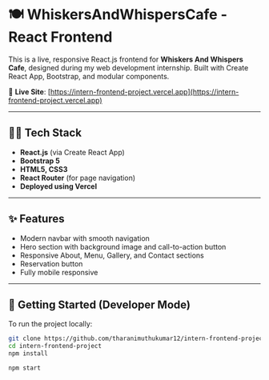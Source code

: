 # 🍽️ WhiskersAndWhispersCafe - React Frontend

This is a live, responsive React.js frontend for **Whiskers And Whispers Cafe**, designed during my web development internship. Built with Create React App, Bootstrap, and modular components.

🔗 **Live Site**: [https://intern-frontend-project.vercel.app](https://intern-frontend-project.vercel.app)

---

## 🧑‍💻 Tech Stack

- **React.js** (via Create React App)
- **Bootstrap 5**
- **HTML5, CSS3**
- **React Router** (for page navigation)
- **Deployed using Vercel**

---

## ✨ Features

- Modern navbar with smooth navigation
- Hero section with background image and call-to-action button
- Responsive About, Menu, Gallery, and Contact sections
- Reservation button
- Fully mobile responsive

---

## 🚀 Getting Started (Developer Mode)

To run the project locally:

```bash
git clone https://github.com/tharanimuthukumar12/intern-frontend-project.git
cd intern-frontend-project
npm install

npm start

